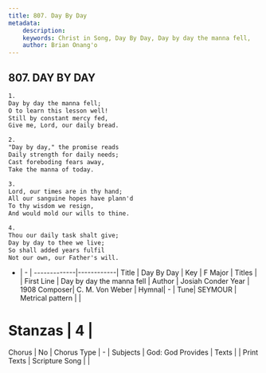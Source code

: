 ```yaml
---
title: 807. Day By Day
metadata:
    description: 
    keywords: Christ in Song, Day By Day, Day by day the manna fell, 
    author: Brian Onang'o
---
```



## 807. DAY BY DAY

```txt
1.
Day by day the manna fell;
O to learn this lesson well!
Still by constant mercy fed,
Give me, Lord, our daily bread.

2.
"Day by day," the promise reads
Daily strength for daily needs;
Cast foreboding fears away,
Take the manna of today.

3.
Lord, our times are in thy hand;
All our sanguine hopes have plann'd
To thy wisdom we resign,
And would mold our wills to thine.

4.
Thou our daily task shalt give;
Day by day to thee we live;
So shall added years fulfil
Not our own, our Father's will.

```

- |   -  |
-------------|------------|
Title | Day By Day |
Key | F Major |
Titles |  |
First Line | Day by day the manna fell |
Author | Josiah Conder
Year | 1908
Composer| C. M. Von Weber |
Hymnal|  - |
Tune| SEYMOUR |
Metrical pattern | |
# Stanzas | 4 |
Chorus | No |
Chorus Type | - |
Subjects | God: God Provides |
Texts |  |
Print Texts | 
Scripture Song |  |
  
